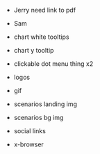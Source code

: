 - Jerry need link to pdf
- Sam




- chart white tooltips
- chart y tooltip
- clickable dot menu thing x2
- logos
- gif
- scenarios landing img
- scenarios bg img
- social links
- x-browser